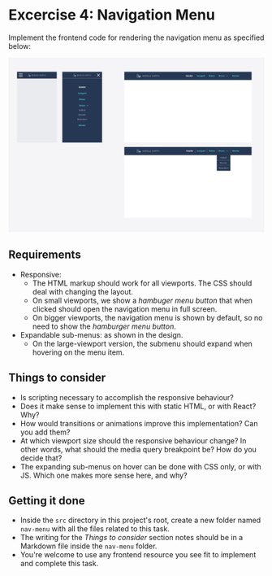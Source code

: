 # Excercise 4: Navigation Menu

Implement the frontend code for rendering the navigation menu as specified below:

<img src="nav-menu.jpg" style="max-width: 100%" alt="Design for the Navigation Menu">

## Requirements

- Responsive:
	- The HTML markup should work for all viewports. The CSS should deal with changing the layout.
	- On small viewports, we show a _hambuger menu button_ that when clicked should open the navigation menu in full screen.
	- On bigger viewports, the navigation menu is shown by default, so no need to show the _hamburger menu button_.
- Expandable sub-menus: as shown in the design.
	- On the large-viewport version, the submenu should expand when hovering on the menu item.

## Things to consider

- Is scripting necessary to accomplish the responsive behaviour?
- Does it make sense to implement this with static HTML, or with React? Why?
- How would transitions or animations improve this implementation? Can you add them?
- At which viewport size should the responsive behaviour change? In other words, what should the media query breakpoint be? How do you decide that?
- The expanding sub-menus on hover can be done with CSS only, or with JS. Which one makes more sense here, and why?

## Getting it done

- Inside the `src` directory in this project's root, create a new folder named `nav-menu` with all the files related to this task.
- The writing for the _Things to consider_ section notes should be in a Markdown file inside the `nav-menu` folder.
- You're welcome to use any frontend resource you see fit to implement and complete this task.
